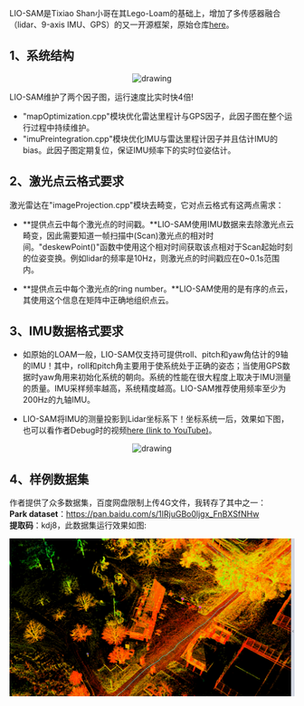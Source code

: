 LIO-SAM是Tixiao Shan小哥在其Lego-Loam的基础上，增加了多传感器融合（lidar、9-axis IMU、GPS）的又一开源框架，原始仓库[here](https://github.com/TixiaoShan/LIO-SAM)。
## 1、系统结构

<p align='center'>
    <img src="./config/doc/system.png" alt="drawing" width="800"/>
</p>

LIO-SAM维护了两个因子图，运行速度比实时快4倍!
- "mapOptimization.cpp"模块优化雷达里程计与GPS因子，此因子图在整个运行过程中持续维护。
- "imuPreintegration.cpp"模块优化IMU与雷达里程计因子并且估计IMU的bias。此因子图定期复位，保证IMU频率下的实时位姿估计。

## 2、激光点云格式要求

激光雷达在"imageProjection.cpp"模块去畸变，它对点云格式有这两点需求：

- **提供点云中每个激光点的时间戳。**LIO-SAM使用IMU数据来去除激光点云畸变，因此需要知道一帧扫描中(Scan)激光点的相对时间。"deskewPoint()"函数中使用这个相对时间获取该点相对于Scan起始时刻的位姿变换。例如lidar的频率是10Hz，则激光点的时间戳应在0~0.1s范围内。

- **提供点云中每个激光点的ring number。**LIO-SAM使用的是有序的点云，其使用这个信息在矩阵中正确地组织点云。

## 3、IMU数据格式要求

- 如原始的LOAM一般，LIO-SAM仅支持可提供roll、pitch和yaw角估计的9轴的IMU！其中，roll和pitch角主要用于使系统处于正确的姿态；当使用GPS数据时yaw角用来初始化系统的朝向。系统的性能在很大程度上取决于IMU测量的质量。IMU采样频率越高，系统精度越高。LIO-SAM推荐使用频率至少为200Hz的九轴IMU。

- LIO-SAM将IMU的测量投影到Lidar坐标系下！坐标系统一后，效果如下图，也可以看作者Debug时的视频[here (link to YouTube)](https://youtu.be/BOUK8LYQhHs)。

<p align='center'>
    <img src="./config/doc/imu-debug.gif" alt="drawing" width="800"/>
</p>

## 4、样例数据集

作者提供了众多数据集，百度网盘限制上传4G文件，我转存了其中之一：  
**Park dataset**：https://pan.baidu.com/s/1IRjuGBo0ljgx_FnBXSfNHw   
**提取码**：kdj8，此数据集运行效果如图: 

<p align='center'>
    <img src="./config/doc/park_dataset.png" alt="drawing" width="800"/>
</p>
